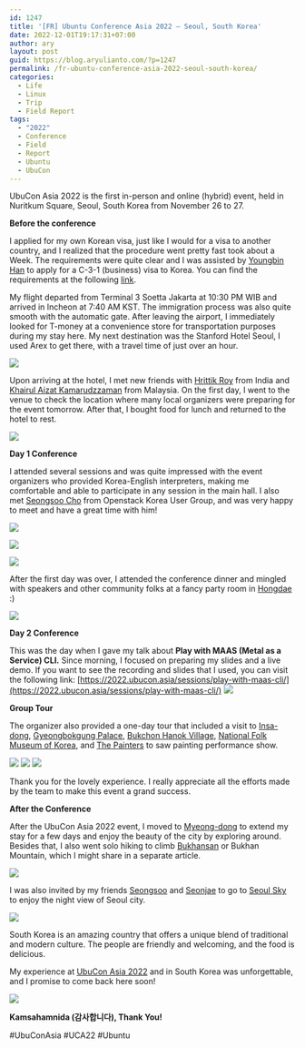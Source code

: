 ```yaml
---
id: 1247
title: '[FR] Ubuntu Conference Asia 2022 – Seoul, South Korea'
date: 2022-12-01T19:17:31+07:00
author: ary
layout: post
guid: https://blog.aryulianto.com/?p=1247
permalink: /fr-ubuntu-conference-asia-2022-seoul-south-korea/
categories:
  - Life
  - Linux
  - Trip
  - Field Report
tags:
  - "2022"
  - Conference
  - Field
  - Report
  - Ubuntu
  - UbuCon
---
```

UbuCon Asia 2022 is the first in-person and online (hybrid) event, held in Nuritkum Square, Seoul, South Korea from November 26 to 27.

**Before the conference**

I applied for my own Korean visa, just like I would for a visa to another country, and I realized that the procedure went pretty fast took about a Week. The requirements were quite clear and I was assisted by [Youngbin Han](https://youngbin.xyz) to apply for a C-3-1 (business) visa to Korea. You can find the requirements at the following [link](https://sites.google.com/view/koreanembassy2/visa-jangka-pendek/kunjungan-singkat-umum).

My flight departed from Terminal 3 Soetta Jakarta at 10:30 PM WIB and arrived in Incheon at 7:40 AM KST. The immigration process was also quite smooth with the automatic gate. After leaving the airport, I immediately looked for T-money at a convenience store for transportation purposes during my stay here. My next destination was the Stanford Hotel Seoul, I used Arex to get there, with a travel time of just over an hour.

![](https://lh3.googleusercontent.com/pw/AMWts8D5IIeI8yjRXT7Z21XUl2xcbeQr9rZMBxS8akPd2qsr8BQv3EmRcrt0dKyW5b6T3-DzZucQBa4FoLeeu3noIgaKgNWsr_6e3jkOlwobtaEd-HnGEQgBkZNz1Az3LWl7e72Y5iaEMePbpInNtSNYYUVu=w1658-h933-s-no?authuser=0)

Upon arriving at the hotel, I met new friends with [Hrittik Roy](https://twitter.com/hrittikhere) from India and [Khairul Aizat Kamarudzzaman](https://www.facebook.com/myfenris) from Malaysia. On the first day, I went to the venue to check the location where many local organizers were preparing for the event tomorrow. After that, I bought food for lunch and returned to the hotel to rest.

![](https://lh3.googleusercontent.com/pw/AMWts8AOwqvuw334xLt91lM3VYqRoo3iU1oThpHKkhBUoPa_smg-YeMGN15Y1CbdXQ9S3YbctVoW1p6XP46tgJOMaizcRLrqfLIRLVd95zm7HINvaYcOUm6fYX27ZAaCzCvc2vtOSPbUYYh11kCdYDGvXvF5=w1658-h933-s-no?authuser=0)

**Day 1 Conference**

I attended several sessions and was quite impressed with the event organizers who provided Korea-English interpreters, making me comfortable and able to participate in any session in the main hall. I also met [Seongsoo Cho](https://twitter.com/seongsoo_kr) from Openstack Korea User Group, and was very happy to meet and have a great time with him!

![](https://lh3.googleusercontent.com/pw/AMWts8DcvfUdw8wAWr-qbkJ1rCfNilNr973_fvKIEEKtKAqZ2hc3rfmpHbsBzVDOlesFEee_kYUzw5ZJ5lByQqYJQkhR6TxujyiXeH_4UIPmFT-G_VFT_A2BDBS9CL5YVDv0K-LCl_3QYUxFS1uvMbj9CKJV=w1784-h933-s-no?authuser=0)

![](https://lh3.googleusercontent.com/pw/AMWts8AUhInNXODpO2sCgJX2yDn3NDfU34dpyRl-J2CN6FmWZjau9qK5kHJxMAPfN6-ZHAIQiHOJSus2bFiihlYW4m9n5xkW9gzh1NpQ_StQZz9kC5GOQlWKM90ixa5kjPMIxaZ0ee4YLr9Mks8aqYYG26AJ=w1399-h933-s-no?authuser=0)

![](https://lh3.googleusercontent.com/pw/AMWts8CXP_CnlBZv9ZBeUJJIfrP62cQ0IGzFeiKGmUQemUQ5mWb7NDo7nYoMZHEwpt6eW1iA7YoZSG44yekxvXtwUA49aKM2-WlBOiDz9oQQ_ywH7DG4uAw5jH4_j3slIyuxRbZf_UeTDbJ9uLbYlzVMx8Ju=w1658-h933-s-no?authuser=0)

After the first day was over, I attended the conference dinner and mingled with speakers and other community folks at a fancy party room in [Hongdae](https://en.wikipedia.org/wiki/Hongdae_(area)) :)

![](https://lh3.googleusercontent.com/pw/AMWts8DeHhnQuUQ3z0hshOioqFDiiYivksFbCPPIhFKhGs6u1UvOLqpi8hKV1UzLOTJWGnUJ6VGJ_yFvhqG_QzMZ4LWiY2vG5kAnVspe6xObHxfwD1_wY9WzSqb2w5WsicYs7eaG7frAhcTTCd4sTJjdYgX15g=w1244-h933-s-no?authuser=0)


**Day 2 Conference**

This was the day when I gave my talk about **Play with MAAS (Metal as a Service) CLI.** Since morning, I focused on preparing my slides and a live demo. If you want to see the recording and slides that I used, you can visit the following link: [https://2022.ubucon.asia/sessions/play-with-maas-cli/](https://2022.ubucon.asia/sessions/play-with-maas-cli/)
![](https://lh3.googleusercontent.com/pw/AMWts8A-JaQ_sKBknRslG8A7YvnMgI9047ha165LDGb0EuTZwhnN67HIp6_-yvjwNLEqQrpPaJ15mm5QffxfWiRMF8XEfqIpjo67tHmNk85UvK9xsDWSS2yIBJ7dsnm0nzrm5shKzGpXNnmBETQ7yhqZ2Tuy9g=w1399-h933-s-no?authuser=0)

**Group Tour**

The organizer also provided a one-day tour that included a visit to [Insa-dong](https://en.wikipedia.org/wiki/Insa-dong), [Gyeongbokgung Palace](https://en.wikipedia.org/wiki/Gyeongbokgung), [Bukchon Hanok Village](https://en.wikipedia.org/wiki/Bukchon_Hanok_Village), [National Folk Museum of Korea](https://www.nfm.go.kr/english/index.do), and [The Painters](https://english.visitkorea.or.kr/enu/ATR/SI_EN_3_2_3.jsp?cid=691388) to saw painting performance show. 

![](https://lh3.googleusercontent.com/pw/AMWts8DuzBYGzzSx9_ppq9F4BAJeRZhS2GiOV77dzhMbRDJatjE3hPp4acZsTAtHj4ijKvDEQ3ybq7k3L-dwyw_MWec_NNDSjKMHGDO6cUWQyzrAL4T0aI4QOb3GhGGvxqYSaZr6yMNDnSRkn7J6qWR-XvjO=w1658-h933-s-no?authuser=0)
![](https://lh3.googleusercontent.com/pw/AMWts8B7X6O7tv7cyfRCj2dCeelKseEGR1Fx8SU6Ez5uQO_mEIpZpU_iWT9jeKs6Pp-w0zvdgwY-aZgIfbcUoPZAJJxo6WIxyhOM7QujcSWAFmPhKqkmiNKgE8W9YlTZe9OyZaD5Ao2rnrf1fpmmZvvNqUCo=w1658-h933-s-no?authuser=0)
![](https://lh3.googleusercontent.com/pw/AMWts8C0eNAWECMNb29n0St9yG-DtPgCrt06rBtYSrLcYzDRZDzYehM8FU4vTeBIHKxYHgz6pimdwttSJwJU3AiSKPb6IVJ3N2037B2H-5A21H0quC8z2AGd4osruTzfZvm7Oz1RVTZ-NWDs-8xP1vWwOLsR=w1658-h933-s-no?authuser=0)

Thank you for the lovely experience. I really appreciate all the efforts made by the team to make this event a grand success.

**After the Conference**

After the UbuCon Asia 2022 event, I moved to [Myeong-dong](https://en.wikipedia.org/wiki/Myeong-dong) to extend my stay for a few days and enjoy the beauty of the city by exploring around. Besides that, I also went solo hiking to climb [Bukhansan](https://en.wikipedia.org/wiki/Bukhansan) or Bukhan Mountain, which I might share in a separate article. 

![](https://lh3.googleusercontent.com/pw/AMWts8CK9Oo2Bw3loHIwnahqRRKjETc6qYkaJ4cZupZ3IancJmlRmbWERqbsprhbw0vrzvytapaQHcaYq_aBOHgiVWR4dgkXP92jK934PyFsfQoGcHkRK4ksLHfvtVUbsXccY4vkT2xWZzi0VCmdtVA-xMO_=w1658-h933-s-no?authuser=0)

I was also invited by my friends [Seongsoo](https://twitter.com/seongsoo_kr) and [Seonjae](https://twitter.com/tjswo98sj06) to go to [Seoul Sky](https://seoulsky.lotteworld.com/en/main/index.do) to enjoy the night view of Seoul city.

![](https://lh3.googleusercontent.com/pw/AMWts8DmrQmPnzc5PhcKXpLo_xKwteLxQ8cvpUYx22HwLT6DNM-Ikumj0v3skkD-NjT86rgYqSZCf1SSz8BPA4l6HRckYOno-e4fhQLXsG6m1K1EfK1BqL7kCkK4dm17aJUjaUwXY9MKRnNxs4Tbq9HyjopF=w1658-h933-s-no?authuser=0)

South Korea is an amazing country that offers a unique blend of traditional and modern culture. The people are friendly and welcoming, and the food is delicious. 

My experience at [UbuCon Asia 2022](https://2022.ubucon.asia/) and in South Korea was unforgettable, and I promise to come back here soon!

![](https://lh3.googleusercontent.com/pw/AMWts8AsDO_cnq7DIBCQN9Av_eK411VQn18nbNjTouOeAd5wRCic0OsFdFK3Nj5uATAn1Yfr9CiZkwAYY7Pm8RFINz-m9ZSkJ5_eP8VY2sHDCA86DvJn20npHoi4FuSb0-gMH2QUuFVZvQbWsrmis6H9lO_1=w1395-h933-s-no?authuser=0)

**Kamsahamnida (감사합니다), Thank You!**

#UbuConAsia #UCA22 #Ubuntu
